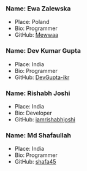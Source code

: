 ### Name: Ewa Zalewska
- Place: Poland
- Bio: Programmer
- GitHub: [Mewwaa](https://github.com/Mewwaa)

### Name: Dev Kumar Gupta
- Place: India
- Bio: Programmer
- GitHub: [DevGupta-ikr](https://github.com/DevGupta-ikr)

### Name: Rishabh Joshi
- Place: India
- Bio: Developer
- GitHub: [iamrishabhjoshi](https://github.com/iamrishabhjoshi)

### Name: Md Shafaullah
- Place: India
- Bio: Programmer
- GitHub: [shafa45](https://github.com/shafa45)
